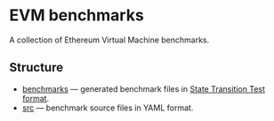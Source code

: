 # EVM benchmarks

A collection of Ethereum Virtual Machine benchmarks.

## Structure

- [benchmarks](./benchmarks) — generated benchmark files in [State Transition Test format].
- [src](./src) — benchmark source files in YAML format.

[State Transition Test format]: https://ethereum-tests.readthedocs.io/en/latest/test_types/gstate_tests.html
